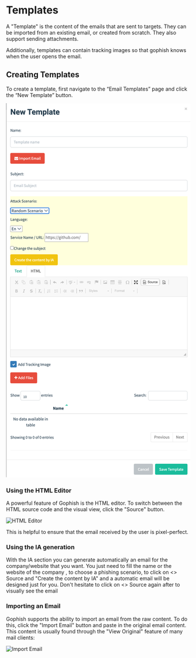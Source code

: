 # Templates

A "Template" is the content of the emails that are sent to targets. They can be imported from an existing email, or created from scratch. They also support sending attachments.

Additionally, templates can contain tracking images so that gophish knows when the user opens the email.

## Creating Templates

To create a template, first navigate to the “Email Templates” page and click the “New Template” button.

![](<../.gitbook/assets/image (3).png>)

### Using the HTML Editor

A powerful feature of Gophish is the HTML editor. To switch between the HTML source code and the visual view, click the "Source" button.

![HTML Editor](https://imgur.com/elue6xK.png)

This is helpful to ensure that the email received by the user is pixel-perfect.

### Using the IA generation

With the IA section you can generate automatically an email for the company/website that you want. You just need to fill the name or the website of the company , to choose a phishing scenario, to click on <> Source and "Create the content by IA"  and a automatic email will be designed just for you. Don't hesitate to click on <> Source again after to visually see the email&#x20;



### Importing an Email

Gophish supports the ability to import an email from the raw content. To do this, click the "Import Email" button and paste in the original email content. This content is usually found through the "View Original" feature of many mail clients:

![Import Email](https://imgur.com/QAZCrHu.png)
